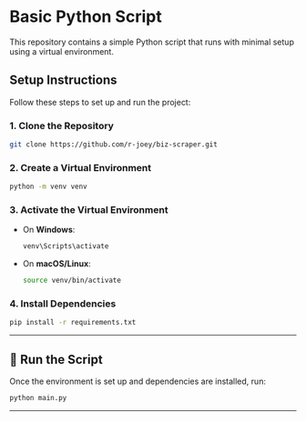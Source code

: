 #  Basic Python Script

This repository contains a simple Python script that runs with minimal setup using a virtual environment.

## Setup Instructions

Follow these steps to set up and run the project:

### 1. Clone the Repository

```bash
git clone https://github.com/r-joey/biz-scraper.git 
```

### 2. Create a Virtual Environment

```bash
python -m venv venv
```

### 3. Activate the Virtual Environment

- On **Windows**:
  ```bash
  venv\Scripts\activate
  ```

- On **macOS/Linux**:
  ```bash
  source venv/bin/activate
  ```

### 4. Install Dependencies

```bash
pip install -r requirements.txt
```

---

## 🚀 Run the Script

Once the environment is set up and dependencies are installed, run:

```bash
python main.py
```

--- 
